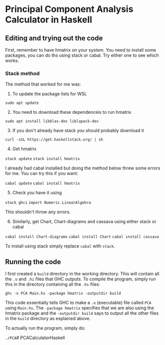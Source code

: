 # Principal Component Analysis Calculator in Haskell

## Editing and trying out the code 

First, remember to have hmatrix on your system. You need to install some packages, you can do ths using stack or cabal. Try either one to see which works.

### Stack method

The method that worked for me was:

1. To update the package lists for WSL

`sudo apt update`

2. You need to download these dependenceis to run hmatrix

`sudo apt install libblas-dev liblapack-dev`

3. If you don't already have stack you should probably download it

`curl -sSL https://get.haskellstack.org/ | sh`

4. Get hmatrix

`stack update`
`stack install hmatrix`

I already had cabal installed but doing the method below threw some errors for me. You can try this if you want:

`cabal update`
`cabal install hmatrix`

5. Check you have it using

`stack ghci`
`import Numeric.LinearAlgebra`

This shouldn't throw any errors.

6. Similarly, get Chart, Chart-diagrams and cassava using either stack or cabal

`cabal install Chart-diagrams`
`cabal install Chart`
`cabal install cassava`

To install using stack simply replace `cabal` with `stack`.


## Running the code

I first created a `build` directory in the working directory. This will contain all the `.o` and `.hi` files that GHC outputs. To compile the program, simply run this in the directory containing all the `.hs` files:

`ghc -o PCA Main.hs -package hmatrix -outputdir build`

This code essentially tells GHC to make a `.o` (executable) file called `PCA` using `Main.hs`. The `-package hmatrix` specifies that we are also using the hmatrix package and the `-outputdir build` says to output all the other files in the `build` directory as explained above.

To actually run the program, simply do:

`./PCA`# PCACalculatorHaskell
